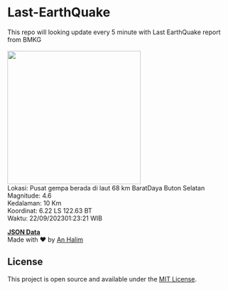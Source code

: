# Last-EarthQuake
This repo will looking update every 5 minute with Last EarthQuake report from BMKG
<br>
<br>
<img src="https://static.bmkg.go.id/20230922012321.mmi.jpg" width="300"/>
<br>
Lokasi: Pusat gempa berada di laut 68 km BaratDaya Buton Selatan <br>
Magnitude: 4.6 <br>
Kedalaman: 10 Km <br>
Koordinat: 6.22 LS 122.63 BT <br>
Waktu: 22/09/202301:23:21 WIB <br>

<a href="./data/data.json">**JSON Data**</a>
<br>
Made with ❤️ by <a href="https://github.com/an-halim">An Halim</a>
## License

This project is open source and available under the [MIT License](LICENSE).
